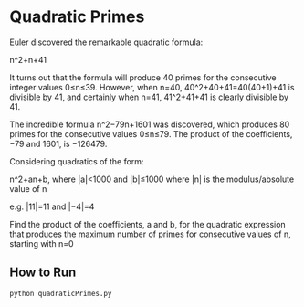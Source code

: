 # Quadratic Primes
Euler discovered the remarkable quadratic formula:

n^2+n+41

It turns out that the formula will produce 40 primes for the consecutive integer values 0≤n≤39. However, when n=40, 40^2+40+41=40(40+1)+41 is divisible by 41, and certainly when n=41, 41^2+41+41 is clearly divisible by 41.

The incredible formula n^2−79n+1601 was discovered, which produces 80 primes for the consecutive values 0≤n≤79. The product of the coefficients, −79 and 1601, is −126479.

Considering quadratics of the form:

n^2+an+b, where |a|<1000 and |b|≤1000 where |n| is the modulus/absolute value of n

e.g. |11|=11 and |−4|=4

Find the product of the coefficients, a and b, for the quadratic expression that produces the maximum number of primes for consecutive values of n, starting with n=0

## How to Run

```bash
python quadraticPrimes.py
```